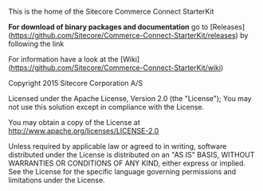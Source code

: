 This is the home of the Sitecore Commerce Connect StarterKit

**For download of binary packages and documentation** go to [Releases] (https://github.com/Sitecore/Commerce-Connect-StarterKit/releases)  by following the link

For information have a look at the [Wiki] (https://github.com/Sitecore/Commerce-Connect-StarterKit/wiki) 

Copyright 2015 Sitecore Corporation A/S

Licensed under the Apache License, Version 2.0 (the "License"); You may not use this solution except in compliance with the License.

You may obtain a copy of the License at http://www.apache.org/licenses/LICENSE-2.0

Unless required by applicable law or agreed to in writing, software distributed under the License is distributed on an "AS IS" BASIS, WITHOUT WARRANTIES OR CONDITIONS OF ANY KIND, either express or implied. See the License for the specific language governing permissions and limitations under the License.
